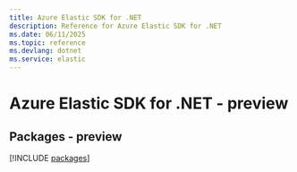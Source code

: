 ```yaml
---
title: Azure Elastic SDK for .NET
description: Reference for Azure Elastic SDK for .NET
ms.date: 06/11/2025
ms.topic: reference
ms.devlang: dotnet
ms.service: elastic
---
```

# Azure Elastic SDK for .NET - preview
## Packages - preview
[!INCLUDE [packages](elastic-index.md)]